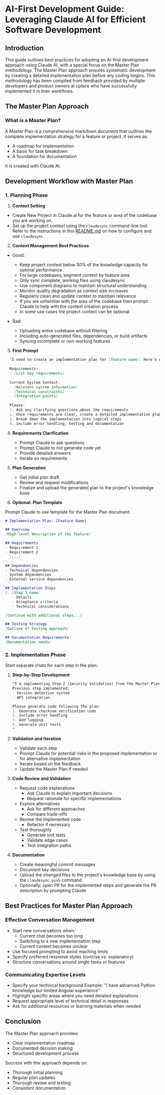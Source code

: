 # AI-First Development Guide: Leveraging Claude AI for Efficient Software Development

## Introduction

This guide outlines best practices for adopting an AI-first development approach using Claude AI, with a special focus on the Master Plan methodology. The Master Plan approach ensures systematic development by creating a detailed implementation plan before any coding begins. This methodology has been compiled from feedback provided by multiple developers and product owners at cplace who have successfully implemented it in their workflows.

## The Master Plan Approach

### What is a Master Plan?

A Master Plan is a comprehensive markdown document that outlines the complete implementation strategy for a feature or project. It serves as:
- A roadmap for implementation
- A basis for task breakdown
- A foundation for documentation

It is created with Claude AI.

## Development Workflow with Master Plan

### 1. Planning Phase

1. **Context Setting**

- Create New Project in Claude.ai for the feature or area of the codebase you are working on.
- Set up the project context using the `claudesync` command-line tool. Refer to the instructions in this [README.md](https://github.com/tbuechner/ClaudeSync/blob/master/README.md) on how to configure and use `claudesync`.

2. **Context Management Best Practices**

- Good: 
   - Keep project context below 50% of the knowledge capacity for optimal performance
  - For large codebases, segment context by feature area
  - Only sync complete, working files using claudesync
  - Use component diagrams to maintain structural understanding
  - Monitor quality degradation as context size increases
  - Regularly clean and update context to maintain relevance
  - If you are unfamiliar with the area of the codebase then prompt Claude to help with the context creation process
  - In some use cases the project context can be optional

- Bad:
  - Uploading entire codebase without filtering
  - Including auto-generated files, dependencies, or build artifacts
  - Syncing incomplete or non-working features


3. **First Prompt**

 ```markdown
   "I need to create an implementation plan for [feature name]. Here's what I have:
   
   Requirements:
   - [List key requirements]
   
   Current System Context:
   - [Relevant system information]
   - [Technical constraints]
   - [Integration points]
   
   Please:
   1. Ask any clarifying questions about the requirements
   2. Once requirements are clear, create a detailed implementation plan
   3. Break down the implementation into logical steps
   4. Include error handling, testing and documentation
```

4. **Requirements Clarification**
   - Prompt Claude to ask questions
   - Prompt Claude to not generate code yet
   - Provide detailed answers
   - Iterate on requirements

5. **Plan Generation**
   - Get initial plan draft
   - Review and request modifications
   - Finalize and upload the generated plan to the project's knowledge base

6. **Optional: Plan Template**

Prompt Claude to use template for the Master Plan document:

```markdown
# Implementation Plan: [Feature Name]

## Overview
[High-level description of the feature]

## Requirements
- Requirement 1
- Requirement 2
  [...]

## Dependencies
- Technical dependencies
- System dependencies
- External service dependencies

## Implementation Steps
1. [Step 1 name]
   - Details
   - Acceptance criteria
   - Technical considerations

[Continue with additional steps...]

## Testing Strategy
[Outline of testing approach]

## Documentation Requirements
[Documentation needs]
```

### 2. Implementation Phase

Start separate chats for each step in the plan:

1. **Step-by-Step Development**
   ```markdown
   "I'm implementing Step 2 (Security Validation) from the Master Plan.
   Previous step implemented:
   - Version detection system
   - API integration
   
   Please generate code following the plan:
   1. Generate checksum verification code
   2. Include error handling
   3. Add logging
   4. Generate unit tests
   "
   ```

2. **Validation and Iteration**
   - Validate each step
   - Prompt Claude for potential risks in the proposed implementation or for alternative implementation
   - Iterate based on the feedback
   - Update the Master Plan if needed

3. **Code Review and Validation**
   - Request code explanations
      - Ask Claude to explain important decisions
      - Request rationale for specific implementations
   - Explore alternatives
      - Ask for different approaches
      - Compare trade-offs
   - Review the implemented code
      - Refactor if necessary
   - Test thoroughly
      - Generate unit tests
      - Validate edge cases
      - Test integration paths

4. **Documentation**
   - Create meaningful commit messages
   - Document key decisions
   - Upload the changed files to the project's knowledge base by using the `claudesync push` command
   - Optionally: open PR for the implemented steps and generate the PR description by prompting Claude

## Best Practices for Master Plan Approach

### Effective Conversation Management

- Start new conversations when:
   - Current chat becomes too long
   - Switching to a new implementation step
   - Current context becomes unclear
- Use focused prompting to avoid reaching limits
- Specify preferred response styles (concise vs. explanatory)
- Structure conversations around single tasks or features

### Communicating Expertise Levels
- Specify your technical background
  Example: "I have advanced Python knowledge but limited Angular experience"
- Highlight specific areas where you need detailed explanations
- Request appropriate level of technical detail in responses
- Ask for additional resources or learning materials when needed

## Conclusion

The Master Plan approach provides:
- Clear implementation roadmap
- Documented decision making
- Structured development process

Success with this approach depends on:
- Thorough initial planning
- Regular plan updates
- Thorough review and testing
- Consistent documentation

